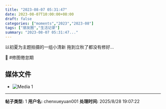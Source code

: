 ```yaml
---
title: "2023-08-07 05:31:47"
date: 2023-08-07T10:00:00+08:00
draft: false
categories: ["moments","2023","2023-08"]
tags: ["朋友圈","生活记录"]
summary: "2023-08-07 05:31:47..."
---
```


以初夏为主题拍摄的一组小清新
拖到立秋了都没有修好…

🫠 #修图倦怠期
​

## 媒体文件

- ![Media 1](/Moments/photos/2023-08-07/202308070531470.jpg)

---

**帖子类型:** 1
**用户名:** chenxueyuan001
**处理时间:** 2025/8/28 19:07:22